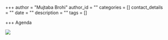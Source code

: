 +++
author = "Mujtaba Brohi"
author_id = ""
categories = []
contact_details = ""
date = ""
description = ""
tags = []

+++
Agenda

![](/images/screen-shot-2021-03-06-at-8-03-37-pm.png)